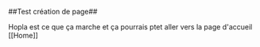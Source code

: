 ##Test création de page##

Hopla est ce que ça marche et ça pourrais ptet aller vers la page d'accueil
[[Home]]